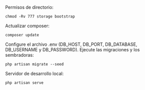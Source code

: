 Permisos de directorio:

    chmod -Rv 777 storage bootstrap
Actualizar composer:
    
    composer update
Configure el archivo .env (DB_HOST, DB_PORT, DB_DATABASE, DB_USERNAME y DB_PASSWORD).
Ejecute las migraciones y los sembradoras:

    php artisan migrate --seed

Servidor de desarrollo local:

    php artisan serve